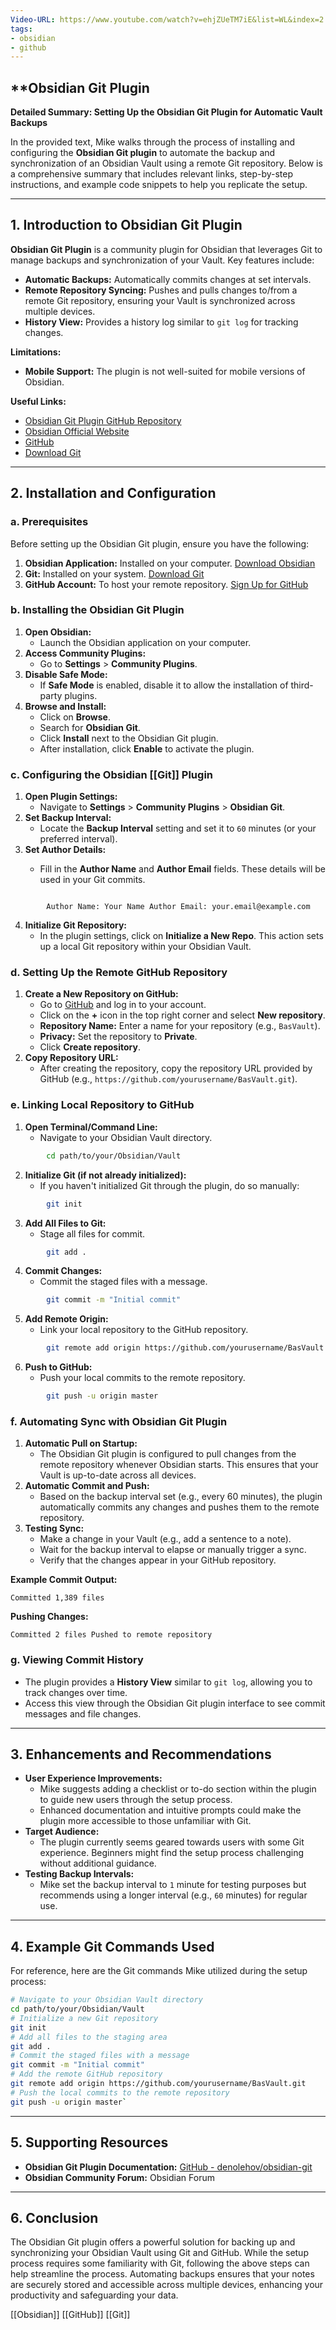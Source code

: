 ```yaml
---
Video-URL: https://www.youtube.com/watch?v=ehjZUeTM7iE&list=WL&index=2
tags:
- obsidian
- github
---
```


## **Obsidian Git Plugin

**Detailed Summary: Setting Up the Obsidian Git Plugin for Automatic Vault Backups**

In the provided text, Mike walks through the process of installing and configuring the **Obsidian Git plugin** to automate the backup and synchronization of an Obsidian Vault using a remote Git repository. Below is a comprehensive summary that includes relevant links, step-by-step instructions, and example code snippets to help you replicate the setup.

---

## **1. Introduction to Obsidian Git Plugin**

**Obsidian Git Plugin** is a community plugin for Obsidian that leverages Git to manage backups and synchronization of your Vault. Key features include:

- **Automatic Backups:** Automatically commits changes at set intervals.
- **Remote Repository Syncing:** Pushes and pulls changes to/from a remote Git repository, ensuring your Vault is synchronized across multiple devices.
- **History View:** Provides a history log similar to `git log` for tracking changes.

**Limitations:**

- **Mobile Support:** The plugin is not well-suited for mobile versions of Obsidian.

**Useful Links:**

- [Obsidian Git Plugin GitHub Repository](https://github.com/denolehov/obsidian-git)
- [Obsidian Official Website](https://obsidian.md/)
- [GitHub](https://github.com/)
- [Download Git](https://git-scm.com/downloads)

---

## **2. Installation and Configuration**

### **a. Prerequisites**

Before setting up the Obsidian Git plugin, ensure you have the following:

1. **Obsidian Application:** Installed on your computer. [Download Obsidian](https://obsidian.md/)
2. **Git:** Installed on your system. [Download Git](https://git-scm.com/downloads)
3. **GitHub Account:** To host your remote repository. [Sign Up for GitHub](https://github.com/join)

### **b. Installing the Obsidian Git Plugin**

1. **Open Obsidian:**
    - Launch the Obsidian application on your computer.
2. **Access Community Plugins:**
    - Go to **Settings** > **Community Plugins**.
3. **Disable Safe Mode:**
    - If **Safe Mode** is enabled, disable it to allow the installation of third-party plugins.
4. **Browse and Install:**
    - Click on **Browse**.
    - Search for **Obsidian Git**.
    - Click **Install** next to the Obsidian Git plugin.
    - After installation, click **Enable** to activate the plugin.

### **c. Configuring the Obsidian [[Git]] Plugin**

1. **Open Plugin Settings:**
    - Navigate to **Settings** > **Community Plugins** > **Obsidian Git**.
2. **Set Backup Interval:**
    - Locate the **Backup Interval** setting and set it to `60` minutes (or your preferred interval).
3. **Set Author Details:**
    - Fill in the **Author Name** and **Author Email** fields. These details will be used in your Git commits.

        ```
```plaintext
        Author Name: Your Name Author Email: your.email@example.com
```

4. **Initialize Git Repository:**
    - In the plugin settings, click on **Initialize a New Repo**. This action sets up a local Git repository within your Obsidian Vault.

### **d. Setting Up the Remote GitHub Repository**

1. **Create a New Repository on GitHub:**
    - Go to [GitHub](https://github.com/) and log in to your account.
    - Click on the **+** icon in the top right corner and select **New repository**.
    - **Repository Name:** Enter a name for your repository (e.g., `BasVault`).
    - **Privacy:** Set the repository to **Private**.
    - Click **Create repository**.
2. **Copy Repository URL:**
    - After creating the repository, copy the repository URL provided by GitHub (e.g., `https://github.com/yourusername/BasVault.git`).

### **e. Linking Local Repository to GitHub**

1. **Open Terminal/Command Line:**
    - Navigate to your Obsidian Vault directory.

```bash
        cd path/to/your/Obsidian/Vault
```

2. **Initialize Git (if not already initialized):**
    - If you haven't initialized Git through the plugin, do so manually:

```bash
        git init
```

3. **Add All Files to Git:**
    - Stage all files for commit.

```bash
        git add .
```

4. **Commit Changes:**
    - Commit the staged files with a message.

```bash
        git commit -m "Initial commit"
```

5. **Add Remote Origin:**
    - Link your local repository to the GitHub repository.

```  bash
        git remote add origin https://github.com/yourusername/BasVault.git
```

6. **Push to GitHub:**
    - Push your local commits to the remote repository.

```bash
        git push -u origin master
```

### **f. Automating Sync with Obsidian Git Plugin**

1. **Automatic Pull on Startup:**
    - The Obsidian Git plugin is configured to pull changes from the remote repository whenever Obsidian starts. This ensures that your Vault is up-to-date across all devices.
2. **Automatic Commit and Push:**
    - Based on the backup interval set (e.g., every 60 minutes), the plugin automatically commits any changes and pushes them to the remote repository.
3. **Testing Sync:**
    - Make a change in your Vault (e.g., add a sentence to a note).
    - Wait for the backup interval to elapse or manually trigger a sync.
    - Verify that the changes appear in your GitHub repository.

**Example Commit Output:**

```plaintext
Committed 1,389 files
```

**Pushing Changes:**

```plaintext
Committed 2 files Pushed to remote repository
```

### **g. Viewing Commit History**

- The plugin provides a **History View** similar to `git log`, allowing you to track changes over time.
- Access this view through the Obsidian Git plugin interface to see commit messages and file changes.

---

## **3. Enhancements and Recommendations**

- **User Experience Improvements:**
    - Mike suggests adding a checklist or to-do section within the plugin to guide new users through the setup process.
    - Enhanced documentation and intuitive prompts could make the plugin more accessible to those unfamiliar with Git.
- **Target Audience:**
    - The plugin currently seems geared towards users with some Git experience. Beginners might find the setup process challenging without additional guidance.
- **Testing Backup Intervals:**
    - Mike set the backup interval to `1` minute for testing purposes but recommends using a longer interval (e.g., `60` minutes) for regular use.

---

## **4. Example Git Commands Used**

For reference, here are the Git commands Mike utilized during the setup process:

```bash
# Navigate to your Obsidian Vault directory 
cd path/to/your/Obsidian/Vault  
# Initialize a new Git repository 
git init  
# Add all files to the staging area 
git add .  
# Commit the staged files with a message 
git commit -m "Initial commit"  
# Add the remote GitHub repository 
git remote add origin https://github.com/yourusername/BasVault.git  
# Push the local commits to the remote repository 
git push -u origin master`
```

---

## **5. Supporting Resources**

- **Obsidian Git Plugin Documentation:** [GitHub - denolehov/obsidian-git](https://github.com/denolehov/obsidian-git)
- **Obsidian Community Forum:** Obsidian Forum

---

## **6. Conclusion**

The Obsidian Git plugin offers a powerful solution for backing up and synchronizing your Obsidian Vault using Git and GitHub. While the setup process requires some familiarity with Git, following the above steps can help streamline the process. Automating backups ensures that your notes are securely stored and accessible across multiple devices, enhancing your productivity and safeguarding your data.

[[Obsidian]]  [[GitHub]]  [[Git]]
